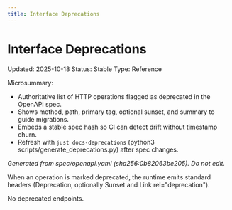 ```yaml
---
title: Interface Deprecations
---
```


<!-- generated by scripts/generate_deprecations.py; do not edit by hand (source ts: 2025-10-18T00:28:10+02:00) -->

# Interface Deprecations

Updated: 2025-10-18
Status: Stable
Type: Reference

Microsummary:
- Authoritative list of HTTP operations flagged as deprecated in the OpenAPI spec.
- Shows method, path, primary tag, optional sunset, and summary to guide migrations.
- Embeds a stable spec hash so CI can detect drift without timestamp churn.
- Refresh with `just docs-deprecations` (python3 scripts/generate_deprecations.py) after spec changes.

_Generated from spec/openapi.yaml (sha256:0b82063be205). Do not edit._

When an operation is marked deprecated, the runtime emits standard headers (Deprecation, optionally Sunset and Link rel="deprecation").

No deprecated endpoints.
